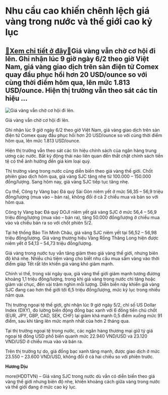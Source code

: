 Nhu cầu cao khiến chênh lệch giá vàng trong nước và thế giới cao kỷ lục
=======================================================================

[:gift:Xem chi tiết ở đây:gift:](https://hddtvn.com/nhu-cau-cao-khien-chenh-lech-gia-vang-trong-nuoc-va-the-gioi-cao-ky-luc-3/)Giá vàng vẫn chờ cơ hội đi lên. Ghi nhận lúc 9 giờ ngày 6/2 theo giờ Việt Nam, giá vàng giao dịch trên sàn điện tử Comex quay đầu phục hồi hơn 20 USD/ounce so với cùng thời điểm hôm qua, lên mức 1.813 USD/ounce. Hiện thị trường vẫn theo sát các tín hiệu …
---------------------------------------------------------------------------------------------------------------------------------------------------------------------------------------------------------------------------------------------------------------





![Giá vàng vẫn chờ cơ hội đi lên.](https://hddtvn.com/wp-content/uploads/2021/02/71886731.jpg "Giá vàng vẫn chờ cơ hội đi lên.")


Giá vàng vẫn chờ cơ hội đi lên.



Ghi nhận lúc 9 giờ ngày 6/2 theo giờ Việt Nam, giá vàng giao dịch trên sàn điện tử Comex quay đầu phục hồi hơn 20 USD/ounce so với cùng thời điểm hôm qua, lên mức 1.813 USD/ounce.


Hiện thị trường vẫn theo sát các tín hiệu chính sách của ngân hàng trung ương các nước. Bất kỳ động thái nào liên quan đến thắt chặt chính sách tiền tệ có thể ảnh hưởng đến giá kim loại quý.


Thị trường vàng trong nước cũng diễn biến theo giá vàng thế giới. Chốt phiên giao dịch hôm qua, giá vàng SJC tăng nhẹ từ 100.000 – 150.000 đồng/lượng. Sang hôm nay, giá vàng SJC tiếp tục tăng nhẹ.


Cụ thể, Công ty Vàng bạc Đá quý Sài Gòn niêm yết ở mức 56,35 – 56,9 triệu đồng/lượng (mua vào – bán ra), không đổi ở cả 2 chiều mua và bán so với hôm qua.


Công ty Vàng bạc Đá quý DOJI niêm yết giá vàng SJC ở mức 56,4 – 56,9 triệu đồng/lượng (mua vào – bán ra), tăng 50.000 đồng/lượng ở chiều mua vào và chiều bán ra so với chốt phiên 5/2.


Tại hệ thống Bảo Tín Minh Châu, giá vàng SJC niêm yết tại 56,52 – 56,98 triệu đồng/lượng. Giá vàng thương hiệu Vàng Rồng Thăng Long hiện được niêm yết ở 54,13 – 54,73 triệu đồng/lượng.


Giá vàng trong nước tuy vẫn tăng giảm theo giá vàng thế giới, nhưng biên độ khá nhẹ. Nhiều chủ tiệm vàng cho biết nhu cầu mua sắm vàng vào thời điểm giáp Tết rất lớn khiến giá vàng khó giảm mạnh.


Chính vì thế, trong vài ngày qua, giá vàng thế giới giảm mạnh tương đương khoảng 1,1 triệu đồng/lượng, trong khi giá vàng trong nước chỉ tăng hoặc giảm vài chục, đến vài trăm nghìn mỗi lượng. Diễn biến này khiến giá vàng SJC đang cao hơn thế giới tới 6,5 triệu đồng/lượng, mức kỷ lục trong nhiều năm qua.


Thị trường ngoại tệ thế giới, ghi nhận lúc 9 giờ ngày 5/2, chỉ số US Dollar Index (DXY), đo lường biến động đồng bạc xanh với 6 đồng tiền chủ chốt (EUR, JPY, GBP, CAD, SEK, CHF) lại giảm khá mạnh 0,5 điểm xuống mức 91 điểm, sau khi tăng lên mức mạnh nhất của hơn 2 tháng qua.


Tại thị trường ngoại tệ trong nước, các ngân hàng thương mại giữ tỷ giá ngoại tệ đồng USD phổ biến quanh mức 22.940 VND/USD và 23.120 VND/USD ở chiều mua vào và bán ra.


Trên thị trường tự do, giá đồng bạc xanh tăng mạnh, được giao dịch ở mức 23.550 – 23.600 VND/USD, không đổi ở cả hai chiều so với phiên trước.




**Hương Dịu**



more(HDDTVN) – Giá vàng SJC trong nước dù vẫn có diễn biến theo giá vàng thế giới nhưng biên độ nhẹ, khiến khoảng cách giữa vàng trong nước và thế giới đang ở mức cao kỷ lục.

